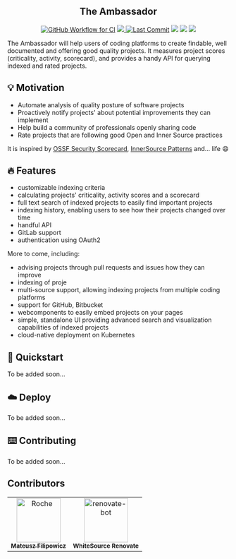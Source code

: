<p align="center">
    <h2 align="center">The Ambassador</h3>
</p>

<p align="center">
    <a href="https://github.com/Roche/the-ambassador/actions/workflows/ci.yml" alt="Build">
        <img alt="GitHub Workflow for CI" src="https://img.shields.io/github/workflow/status/Roche/the-ambassador/CI/master"></a>
    <a href="https://sonarcloud.io/project/overview?id=Roche_the-ambassador" alt="Quality gate">
        <img src="https://sonarcloud.io/api/project_badges/measure?project=Roche_the-ambassador&metric=alert_status" /> </a>
    <a href="https://github.com/Roche/the-ambassador/commits/master" alt="Last Commit">
        <img alt="Last Commit" src="https://img.shields.io/github/last-commit/Roche/the-ambassador/master"></a>
    <a href="https://github.com/Roche/the-ambassador/graphs/contributors" alt="Contributors">
        <img src="https://img.shields.io/github/contributors/Roche/the-ambassador" /></a>
    <a href="https://github.com/Roche/the-ambassador/pulse" alt="Activity">
        <img src="https://img.shields.io/github/commit-activity/m/Roche/the-ambassador" /></a>
    <a href="https://sonarcloud.io/project/overview?id=Roche_the-ambassador" alt="Language">
        <img src="https://img.shields.io/github/languages/top/Roche/the-ambassador" /> </a>
</p>

The Ambassador will help users of coding platforms to
create findable, well documented and offering good quality projects.
It measures project scores (criticality, activity, scorecard),
and provides a handy API for querying indexed and rated projects.

## 💡 Motivation

- Automate analysis of quality posture of software projects
- Proactively notify projects' about potential improvements they can implement
- Help build a community of professionals openly sharing code
- Rate projects that are following good Open and Inner Source practices

It is inspired by [OSSF Security Scorecard](https://github.com/ossf/scorecard),
[InnerSource Patterns](https://github.com/InnerSourceCommons/InnerSourcePatterns)
and... life 😄

## 🔥 Features

- customizable indexing criteria
- calculating projects' criticality, activity scores and a scorecard
- full text search of indexed projects to easily find important projects
- indexing history, enabling users to see how their projects changed over time
- handful API  
- GitLab support
- authentication using OAuth2
  
More to come, including:
- advising projects through pull requests and issues how they can improve
- indexing of proje
- multi-source support, allowing indexing projects from multiple coding platforms
- support for GitHub, Bitbucket  
- webcomponents to easily embed projects on your pages
- simple, standalone UI providing advanced search and visualization capabilities
  of indexed projects
- cloud-native deployment on Kubernetes

## 🚀 Quickstart

To be added soon...

## ☁️ Deploy

To be added soon...

## ⌨️️ Contributing

To be added soon...

## Contributors

<!-- readme: contributors -start -->
<table>
<tr>
    <td align="center">
        <a href="https://github.com/filipowm">
            <img src="https://avatars.githubusercontent.com/u/20795389?v=4" width="100;" alt="Roche"/>
            <br />
            <sub><b>Mateusz Filipowicz</b></sub>
        </a>
    </td>
    <td align="center">
        <a href="https://github.com/renovate-bot">
            <img src="https://avatars.githubusercontent.com/u/25180681?v=4" width="100;" alt="renovate-bot"/>
            <br />
            <sub><b>WhiteSource Renovate</b></sub>
        </a>
    </td></tr>
</table>
<!-- readme: contributors -end -->